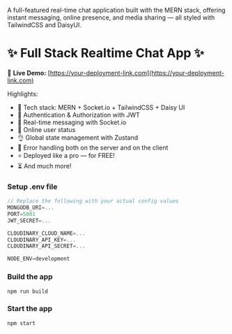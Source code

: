 A full-featured real-time chat application built with the MERN stack, offering instant messaging, online presence, and media sharing — all styled with TailwindCSS and DaisyUI.

# ✨ Full Stack Realtime Chat App ✨

🚀 **Live Demo:** [https://your-deployment-link.com](https://your-deployment-link.com)

Highlights:

- 🌟 Tech stack: MERN + Socket.io + TailwindCSS + Daisy UI
- 🎃 Authentication & Authorization with JWT
- 👾 Real-time messaging with Socket.io
- 🚀 Online user status
- 👌 Global state management with Zustand
- 🐞 Error handling both on the server and on the client
- ⭐ Deployed like a pro — for FREE!
- ⏳ And much more!

### Setup .env file

```js
// Replace the following with your actual config values
MONGODB_URI=...
PORT=5001
JWT_SECRET=...

CLOUDINARY_CLOUD_NAME=...
CLOUDINARY_API_KEY=...
CLOUDINARY_API_SECRET=...

NODE_ENV=development
```

### Build the app

```shell
npm run build
```

### Start the app

```shell
npm start
```
